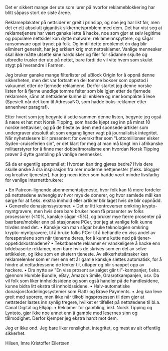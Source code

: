 Det er sikkert mange der ute som lurer på hvorfor reklameblokkering har blitt såpass stort de siste årene.

Reklameplakater på nettsider er greit i prinsipp, og noe jeg har likt før, men det er ett absolutt gigantisk sikkerhetsproblem med dem. Det har vist seg at reklametjenere har vært ganske lette å hacke, noe som gjør at selv legitime og populære nettsider kan dytte malware, reklameinnspyttere, og sågar ransomware oppi trynet på folk. Og inntil dette problemet én dag blir eliminert generelt, har jeg erklært krig mot nettreklamer. Vanlige mennesker skal ikke måtte utsette sine harddisker og filer for sådanne skjulte og utbredte trusler der ute på nettet, bare fordi de vil vite hvem som skulet stygt på hverandre i Farmen.

Jeg bruker ganske mange filterlister på uBlock Origin for å oppnå denne sikkerheten, men det var fortsatt en del tomme bokser som oppstod i vakuumet etter de fjernede reklamene. Derfor startet jeg denne norske listen for å fjerne unødige tomme felter som ble igjen etter de fjernede reklamene, sånn at nettsidene kunne bli enklere og mer kompakte å lese (Spesielt når det kom til AdressaNO, som hadde boks-reklamer etter annenhver paragraf).

Etter hvert som jeg begynte å sette sammen denne listen, begynte jeg også å nære et hat mot Norsk Tipping, som hadde kjøpt seg inn på minst 10 norske nettaviser, og på de fleste av dem med sponsede artikler som undergraver absolutt alt som engang ligner vagt på journalistisk integritet. Når nyhetslesere blir presentert for overskrifter som "Lottomillionær elsker Syden-cruiseferien sin", er det klart for meg at man må langt inn i afrikanske militærstyrer for å finne mer dobbeltmoralisme enn hvordan Norsk Tipping prøver å dytte gambling på vanlige mennesker.

Så da er egentlig spørsmålet: Hvordan kan ting gjøres bedre? Hvis dere skulle ønske å dra inspirasjon fra mer moderne nettjenester (f.eks. blogger og kreative tjenester), har jeg noen idéer som hadde vært mindre livsfarlig for vanlige internettbrukere:

• En Patreon-lignende abonnementstjeneste, hvor folk kan få mere fordeler på nettstedene avhengig av hvor mye de donerer, og hvor samlede mål kan sørge for at f.eks. ekstra innhold eller artikler blir laget hvis de blir oppnådd.
• Generelle donasjonssystemer.
• Det er litt kontroverser omkring krypto-myntgravere, men hvis dere bare bruker noen få prosenter av folks prosessorer (<10%, kanskje sågar <5%), og bruker mye færre prosenter på bærbare/mobiler enn på stasjonære PCer, tror jeg at vanlige folk kunne trivdes med det.
• Kanskje kan man sågar bruke teknologien omkring krypto-myntgravere, til å bruke folks PCer til å behandle en viss andel av forespørslene som når tjenerne deres, for å kunne kutte ned på tjener-oppetidskostnadene?
• Tekstbaserte reklamer er vanskeligere å hacke enn bildebaserte reklamer, men bare hvis de skrives som en del av selve artikkelen, og ikke som en ekstern tjeneste. Av sikkerhetsårsaker kan reklamelenker som er mer enn ett år gamle kanskje slettes automatisk, for å hindre at nettadressene de lenker til, utløper og blir snappet opp av hackere.
• Dra nytte av "En viss prosent av salget går til"-kampanjer, f.eks. gjennom Humble Bundle, eBay, Amazon Smile, Grasrotkampanjen, osv. Da vil folk som liker innholdssidene og som også handler på de handlesidene, kunne bidra litt ekstra til innholdssidene.
• Halv-automatiske donasjonsfordelingssystemer som Flattr og Brave Payments.
• Jeg kan leve greit med sporere, men ikke når tilkoblingsprosessen til dem gjør at nettsteder lastes inn synlig tregere, hvilket er tilfellet på nettstedene til bl.a. Canal Digital og Elkjøp.
• Reklamer for gambling, inkl. Norsk Tipping og Lyntoto, gjør ikke noe annet enn å gamble med lesernes sinn og tålmodighet. Derfor kjemper jeg ekstra hardt mot dem.

Jeg er ikke ond. Jeg bare liker renslighet, integritet, og mest av alt offentlig sikkerhet.

Hilsen,
Imre Kristoffer Eilertsen
